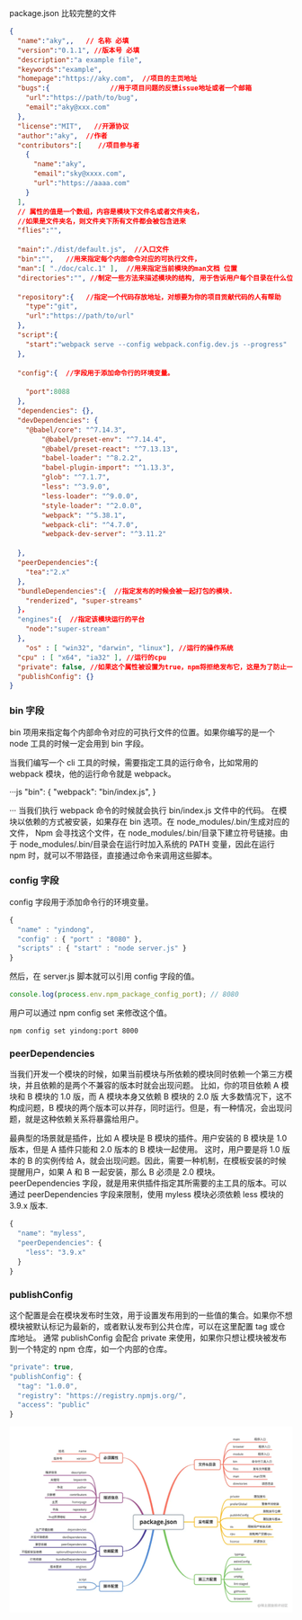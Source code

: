 package.json 比较完整的文件

```json
{
  "name":"aky",,   // 名称 必填
  "version":"0.1.1", //版本号 必填
  "description":"a example file",
  "keywords":"example",
  "homepage":"https://aky.com",  //项目的主页地址
  "bugs":{               //用于项目问题的反馈issue地址或者一个邮箱
    "url":"https://path/to/bug",
    "email":"aky@xxx.com"
  },
  "license":"MIT",   //开源协议
  "author":"aky",  //作者
  "contributors":[    //项目参与者
    {
      "name":"aky",
      "email":"sky@xxxx.com",
      "url":"https://aaaa.com"
    }
  ],
  // 属性的值是一个数组，内容是模块下文件名或者文件夹名，
  //如果是文件夹名，则文件夹下所有文件都会被包含进来
  "flies":"",

  "main":"./dist/default.js",  //入口文件
  "bin":"",   //用来指定每个内部命令对应的可执行文件，
  "man":[ "./doc/calc.1" ],  //用来指定当前模块的man文档 位置
  "directories":"", //制定一些方法来描述模块的结构, 用于告诉用户每个目录在什么位置。

  "repository":{   //指定一个代码存放地址，对想要为你的项目贡献代码的人有帮助
    "type":"git",
    "url":"https://path/to/url"
  },
  "script":{
    "start":"webpack serve --config webpack.config.dev.js --progress"
  },

  "config":{  //字段用于添加命令行的环境变量。

    "port":8088
  },
  "dependencies": {},
  "devDependencies": {
    "@babel/core": "^7.14.3",
        "@babel/preset-env": "^7.14.4",
        "@babel/preset-react": "^7.13.13",
        "babel-loader": "^8.2.2",
        "babel-plugin-import": "^1.13.3",
        "glob": "^7.1.7",
        "less": "^3.9.0",
        "less-loader": "^9.0.0",
        "style-loader": "^2.0.0",
        "webpack": "^5.38.1",
        "webpack-cli": "^4.7.0",
        "webpack-dev-server": "^3.11.2"

  },
  "peerDependencies":{
    "tea":"2.x"
  },
  "bundleDependencies":{  //指定发布的时候会被一起打包的模块.
    "renderized", "super-streams"
  }，
  "engines":{  //指定该模块运行的平台
    "node":"super-stream"
  },
	"os" : [ "win32", "darwin", "linux"], //运行的操作系统
  "cpu" : [ "x64", "ia32" ], //运行的cpu
  "private": false, //如果这个属性被设置为true，npm将拒绝发布它，这是为了防止一个私有模块被无意间发布出去。
  "publishConfig": {}
}

```

### bin 字段

bin 项用来指定每个内部命令对应的可执行文件的位置。如果你编写的是一个 node 工具的时候一定会用到 bin 字段。

当我们编写一个 cli 工具的时候，需要指定工具的运行命令，比如常用的 webpack 模块，他的运行命令就是 webpack。

···js
"bin": {
"webpack": "bin/index.js",
}

···
当我们执行 webpack 命令的时候就会执行 bin/index.js 文件中的代码。
在模块以依赖的方式被安装，如果存在 bin 选项。在 node_modules/.bin/生成对应的文件，
Npm 会寻找这个文件，在 node_modules/.bin/目录下建立符号链接。由于 node_modules/.bin/目录会在运行时加入系统的 PATH 变量，因此在运行 npm 时，就可以不带路径，直接通过命令来调用这些脚本。

### config 字段

config 字段用于添加命令行的环境变量。

```js
{
  "name" : "yindong",
  "config" : { "port" : "8080" },
  "scripts" : { "start" : "node server.js" }
}

```

然后，在 server.js 脚本就可以引用 config 字段的值。

```js
console.log(process.env.npm_package_config_port); // 8080
```

用户可以通过 npm config set 来修改这个值。

```
npm config set yindong:port 8000

```

### peerDependencies

当我们开发一个模块的时候，如果当前模块与所依赖的模块同时依赖一个第三方模块，并且依赖的是两个不兼容的版本时就会出现问题。
比如，你的项目依赖 A 模块和 B 模块的 1.0 版，而 A 模块本身又依赖 B 模块的 2.0 版
大多数情况下，这不构成问题，B 模块的两个版本可以并存，同时运行。但是，有一种情况，会出现问题，就是这种依赖关系将暴露给用户。

最典型的场景就是插件，比如 A 模块是 B 模块的插件。用户安装的 B 模块是 1.0 版本，但是 A 插件只能和 2.0 版本的 B 模块一起使用。
这时，用户要是将 1.0 版本的 B 的实例传给 A，就会出现问题。因此，需要一种机制，在模板安装的时候提醒用户，如果 A 和 B 一起安装，那么 B 必须是 2.0 模块。
peerDependencies 字段，就是用来供插件指定其所需要的主工具的版本。可以通过 peerDependencies 字段来限制，使用 myless 模块必须依赖 less 模块的 3.9.x 版本.

```js
{
  "name": "myless",
  "peerDependencies": {
    "less": "3.9.x"
  }
}
```

### publishConfig

这个配置是会在模块发布时生效，用于设置发布用到的一些值的集合。如果你不想模块被默认标记为最新的，或者默认发布到公共仓库，可以在这里配置 tag 或仓库地址。
通常 publishConfig 会配合 private 来使用，如果你只想让模块被发布到一个特定的 npm 仓库，如一个内部的仓库。

```js
"private": true,
"publishConfig": {
  "tag": "1.0.0",
  "registry": "https://registry.npmjs.org/",
  "access": "public"
}
```

![Alt text](image-2.png)
